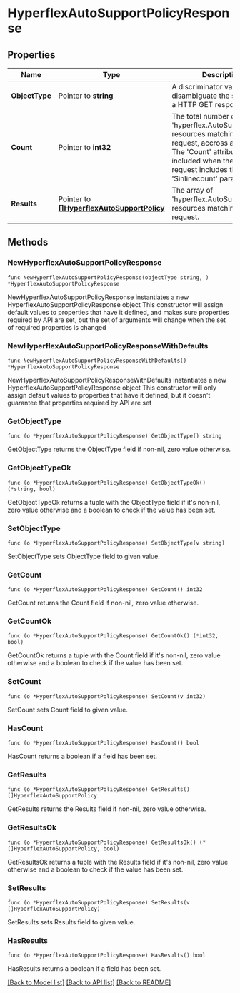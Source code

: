 # HyperflexAutoSupportPolicyResponse

## Properties

Name | Type | Description | Notes
------------ | ------------- | ------------- | -------------
**ObjectType** | Pointer to **string** | A discriminator value to disambiguate the schema of a HTTP GET response body. | 
**Count** | Pointer to **int32** | The total number of &#39;hyperflex.AutoSupportPolicy&#39; resources matching the request, accross all pages. The &#39;Count&#39; attribute is included when the HTTP GET request includes the &#39;$inlinecount&#39; parameter. | [optional] 
**Results** | Pointer to [**[]HyperflexAutoSupportPolicy**](hyperflex.AutoSupportPolicy.md) | The array of &#39;hyperflex.AutoSupportPolicy&#39; resources matching the request. | [optional] 

## Methods

### NewHyperflexAutoSupportPolicyResponse

`func NewHyperflexAutoSupportPolicyResponse(objectType string, ) *HyperflexAutoSupportPolicyResponse`

NewHyperflexAutoSupportPolicyResponse instantiates a new HyperflexAutoSupportPolicyResponse object
This constructor will assign default values to properties that have it defined,
and makes sure properties required by API are set, but the set of arguments
will change when the set of required properties is changed

### NewHyperflexAutoSupportPolicyResponseWithDefaults

`func NewHyperflexAutoSupportPolicyResponseWithDefaults() *HyperflexAutoSupportPolicyResponse`

NewHyperflexAutoSupportPolicyResponseWithDefaults instantiates a new HyperflexAutoSupportPolicyResponse object
This constructor will only assign default values to properties that have it defined,
but it doesn't guarantee that properties required by API are set

### GetObjectType

`func (o *HyperflexAutoSupportPolicyResponse) GetObjectType() string`

GetObjectType returns the ObjectType field if non-nil, zero value otherwise.

### GetObjectTypeOk

`func (o *HyperflexAutoSupportPolicyResponse) GetObjectTypeOk() (*string, bool)`

GetObjectTypeOk returns a tuple with the ObjectType field if it's non-nil, zero value otherwise
and a boolean to check if the value has been set.

### SetObjectType

`func (o *HyperflexAutoSupportPolicyResponse) SetObjectType(v string)`

SetObjectType sets ObjectType field to given value.


### GetCount

`func (o *HyperflexAutoSupportPolicyResponse) GetCount() int32`

GetCount returns the Count field if non-nil, zero value otherwise.

### GetCountOk

`func (o *HyperflexAutoSupportPolicyResponse) GetCountOk() (*int32, bool)`

GetCountOk returns a tuple with the Count field if it's non-nil, zero value otherwise
and a boolean to check if the value has been set.

### SetCount

`func (o *HyperflexAutoSupportPolicyResponse) SetCount(v int32)`

SetCount sets Count field to given value.

### HasCount

`func (o *HyperflexAutoSupportPolicyResponse) HasCount() bool`

HasCount returns a boolean if a field has been set.

### GetResults

`func (o *HyperflexAutoSupportPolicyResponse) GetResults() []HyperflexAutoSupportPolicy`

GetResults returns the Results field if non-nil, zero value otherwise.

### GetResultsOk

`func (o *HyperflexAutoSupportPolicyResponse) GetResultsOk() (*[]HyperflexAutoSupportPolicy, bool)`

GetResultsOk returns a tuple with the Results field if it's non-nil, zero value otherwise
and a boolean to check if the value has been set.

### SetResults

`func (o *HyperflexAutoSupportPolicyResponse) SetResults(v []HyperflexAutoSupportPolicy)`

SetResults sets Results field to given value.

### HasResults

`func (o *HyperflexAutoSupportPolicyResponse) HasResults() bool`

HasResults returns a boolean if a field has been set.


[[Back to Model list]](../README.md#documentation-for-models) [[Back to API list]](../README.md#documentation-for-api-endpoints) [[Back to README]](../README.md)



